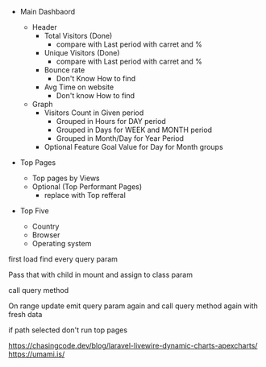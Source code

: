 - Main Dashbaord
    - Header
        - Total Visitors (Done)
            - compare with Last period with carret and %
        - Unique Visitors (Done)
            - compare with Last period with carret and %
        - Bounce rate
            - Don't  Know How to find
        - Avg Time on website
            - Don't know How to find
    - Graph
        - Visitors Count in Given period
            - Grouped in Hours for DAY period
            - Grouped in Days for WEEK and MONTH period
            - Grouped in Month/Day for Year Period
        - Optional Feature Goal Value for Day for Month groups

-  Top Pages
    - Top pages by Views
    - Optional (Top Performant Pages)
        - replace with Top refferal

- Top Five
    - Country
    - Browser
    - Operating system
     

first load find every query param

Pass that with child in mount and assign to class param

call query method

On range update emit query param again and call query method again with fresh data  

if path selected don't run top pages

https://chasingcode.dev/blog/laravel-livewire-dynamic-charts-apexcharts/
https://umami.is/








